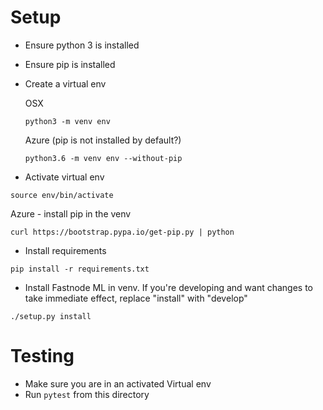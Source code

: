 # Setup

- Ensure python 3 is installed
- Ensure pip is installed
- Create a virtual env

  OSX
   ```$xslt
  python3 -m venv env
  ```
  Azure (pip is not installed by default?)
   ```$xslt
  python3.6 -m venv env --without-pip
  ```
- Activate virtual env
```$xslt
source env/bin/activate
```
  Azure - install pip in the venv
  ```$xslt
  curl https://bootstrap.pypa.io/get-pip.py | python
  ```
- Install requirements
```$xslt
pip install -r requirements.txt
```
- Install Fastnode ML in venv. If you're developing and want changes to take immediate effect, replace "install" with "develop"
```$xslt
./setup.py install
```

# Testing
- Make sure you are in an activated Virtual env
- Run `pytest` from this directory